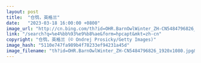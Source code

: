 ```yaml
---
layout: post
title:  "仓鸮，英格兰"
date:   "2023-03-18 16:00:00 +0800"
image_url: "http://cn.bing.com/th?id=OHR.BarnOwlWinter_ZH-CN5484796826_1920x1080.jpg&rf=LaDigue_1920x1080.jpg&pid=hp"
link: "/search?q=%e4%bb%93%e9%b8%ae&form=hpcapt&mkt=zh-cn"
copyright: "仓鸮，英格兰 (© Ondrej Prosicky/Getty Images)"
image_hash: "5110e747fa989b4f78233ef94231a45d"
image_filename: "th?id=OHR.BarnOwlWinter_ZH-CN5484796826_1920x1080.jpg&rf=LaDigue_1920x1080.jpg&pid=hp"
---
```


